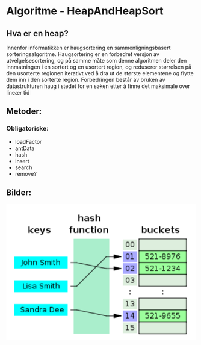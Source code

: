 # Algoritme - HeapAndHeapSort

## Hva er en heap?

Innenfor informatikken er haugsortering en sammenligningsbasert sorteringsalgoritme. Haugsortering er en forbedret versjon av utvelgelsesortering, og på samme måte som denne algoritmen deler den innmatningen i en sortert og en usortert region, og reduserer størrelsen på den usorterte regionen iterativt ved å dra ut de største elementene og flytte dem inn i den sorterte region. Forbedringen består av bruken av datastrukturen haug i stedet for en søken etter å finne det maksimale over lineær tid


## Metoder:
### Obligatoriske:
- loadFactor
- antData
- hash
- insert
- search
- remove?


## Bilder:
![img.png](img.png)